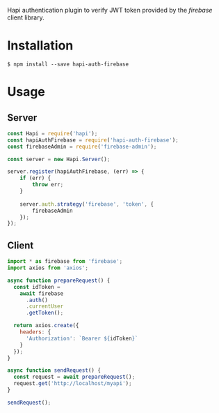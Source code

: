 Hapi authentication plugin to verify JWT token provided by the *firebase* client library.

Installation
============
```
$ npm install --save hapi-auth-firebase
```

Usage
=====
Server
------
```javascript
const Hapi = require('hapi');
const hapiAuthFirebase = require('hapi-auth-firebase');
const firebaseAdmin = require('firebase-admin');

const server = new Hapi.Server();

server.register(hapiAuthFirebase, (err) => {
    if (err) {
        throw err;
    }
    
    server.auth.strategy('firebase', 'token', { 
        firebaseAdmin 
    });
});

```
Client
------
```javascript
import * as firebase from 'firebase';
import axios from 'axios';

async function prepareRequest() {
  const idToken =
    await firebase
      .auth()
      .currentUser
      .getToken();

  return axios.create({
    headers: {
      'Authorization': `Bearer ${idToken}`
    }
  });
}

async function sendRequest() {
  const request = await prepareRequest();
  request.get('http://localhost/myapi');
}

sendRequest();

```
